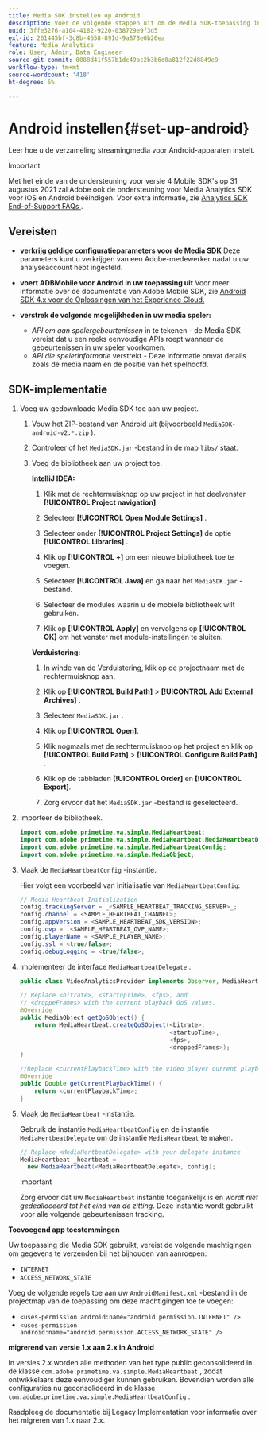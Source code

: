 ```yaml
---
title: Media SDK instellen op Android
description: Voer de volgende stappen uit om de Media SDK-toepassing in Android in te stellen.
uuid: 3ffe3276-a104-4182-9220-038729e9f3d5
exl-id: 261445bf-3c8b-4658-891d-9a878e0b26ea
feature: Media Analytics
role: User, Admin, Data Engineer
source-git-commit: 0088d41f557b1dc49ac2b3b6d0a812f22d8849e9
workflow-type: tm+mt
source-wordcount: '418'
ht-degree: 6%

---
```


# Android instellen{#set-up-android}

Leer hoe u de verzameling streamingmedia voor Android-apparaten instelt.

>[!IMPORTANT]
>
>Met het einde van de ondersteuning voor versie 4 Mobile SDK&#39;s op 31 augustus 2021 zal Adobe ook de ondersteuning voor Media Analytics SDK voor iOS en Android beëindigen.  Voor extra informatie, zie [ Analytics SDK End-of-Support FAQs ](/help/additional-resources/end-of-support-faqs.md).


## Vereisten

* **verkrijg geldige configuratieparameters voor de Media SDK**
Deze parameters kunt u verkrijgen van een Adobe-medewerker nadat u uw analyseaccount hebt ingesteld.
* **voert ADBMobile voor Android in uw toepassing uit**
Voor meer informatie over de documentatie van Adobe Mobile SDK, zie [ Android SDK 4.x voor de Oplossingen van het Experience Cloud.](https://experienceleague.adobe.com/docs/mobile-services/android/overview.html)

* **verstrek de volgende mogelijkheden in uw media speler:**
   * *API om aan spelergebeurtenissen* in te tekenen - de Media SDK vereist dat u een reeks eenvoudige APIs roept wanneer de gebeurtenissen in uw speler voorkomen.
   * *API die spelerinformatie* verstrekt - Deze informatie omvat details zoals de media naam en de positie van het spelhoofd.

## SDK-implementatie

1. Voeg uw gedownloade Media SDK toe aan uw project.

   1. Vouw het ZIP-bestand van Android uit (bijvoorbeeld `MediaSDK-android-v2.*.zip` ).
   1. Controleer of het `MediaSDK.jar` -bestand in de map `libs/` staat.

   1. Voeg de bibliotheek aan uw project toe.

      **IntelliJ IDEA:**

      1. Klik met de rechtermuisknop op uw project in het deelvenster **[!UICONTROL Project navigation]**.
      1. Selecteer **[!UICONTROL Open Module Settings]** .
      1. Selecteer onder **[!UICONTROL Project Settings]** de optie **[!UICONTROL Libraries]** .

      1. Klik op **[!UICONTROL +]** om een nieuwe bibliotheek toe te voegen.
      1. Selecteer **[!UICONTROL Java]** en ga naar het `MediaSDK.jar` -bestand.

      1. Selecteer de modules waarin u de mobiele bibliotheek wilt gebruiken.
      1. Klik op **[!UICONTROL Apply]** en vervolgens op **[!UICONTROL OK]** om het venster met module-instellingen te sluiten.

      **Verduistering:**

      1. In winde van de Verduistering, klik op de projectnaam met de rechtermuisknop aan.
      1. Klik op **[!UICONTROL Build Path]** > **[!UICONTROL Add External Archives]** .
      1. Selecteer `MediaSDK.jar` .
      1. Klik op **[!UICONTROL Open]**.
      1. Klik nogmaals met de rechtermuisknop op het project en klik op **[!UICONTROL Build Path]** > **[!UICONTROL Configure Build Path]** .
      1. Klik op de tabbladen **[!UICONTROL Order]** en **[!UICONTROL Export]**.

      1. Zorg ervoor dat het `MediaSDK.jar` -bestand is geselecteerd.

1. Importeer de bibliotheek.

   ```java
   import com.adobe.primetime.va.simple.MediaHeartbeat;
   import com.adobe.primetime.va.simple.MediaHeartbeat.MediaHeartbeatDelegate;
   import com.adobe.primetime.va.simple.MediaHeartbeatConfig;
   import com.adobe.primetime.va.simple.MediaObject;
   ```

1. Maak de `MediaHeartbeatConfig` -instantie.

   Hier volgt een voorbeeld van initialisatie van `MediaHeartbeatConfig`:

   ```java
   // Media Heartbeat Initialization
   config.trackingServer = _<SAMPLE_HEARTBEAT_TRACKING_SERVER>_;
   config.channel = <SAMPLE_HEARTBEAT_CHANNEL>;
   config.appVersion = <SAMPLE_HEARTBEAT_SDK_VERSION>;
   config.ovp =  <SAMPLE_HEARTBEAT_OVP_NAME>;
   config.playerName = <SAMPLE_PLAYER_NAME>;
   config.ssl = <true/false>;
   config.debugLogging = <true/false>;
   ```

1. Implementeer de interface `MediaHeartbeatDelegate` .

   ```java
   public class VideoAnalyticsProvider implements Observer, MediaHeartbeatDelegate{}
   ```

   ```java
   // Replace <bitrate>, <startupTime>, <fps>, and  
   // <droppeFrames> with the current playback QoS values.  
   @Override
   public MediaObject getQoSObject() {
       return MediaHeartbeat.createQoSObject(<bitrate>,  
                                             <startupTime>,  
                                             <fps>,  
                                             <droppedFrames>);
   }
   
   //Replace <currentPlaybackTime> with the video player current playback time
   @Override
   public Double getCurrentPlaybackTime() {
       return <currentPlaybackTime>;
   }
   ```

1. Maak de `MediaHeartbeat` -instantie.

   Gebruik de instantie `MediaHeartbeatConfig` en de instantie `MediaHertbeatDelegate` om de instantie `MediaHeartbeat` te maken.

   ```java
   // Replace <MediaHertbeatDelegate> with your delegate instance
   MediaHeartbeat _heartbeat =  
     new MediaHeartbeat(<MediaHeartbeatDelegate>, config);
   ```

   >[!IMPORTANT]
   >
   >Zorg ervoor dat uw `MediaHeartbeat` instantie toegankelijk is en *wordt niet gedealloceerd tot het eind van de zitting*. Deze instantie wordt gebruikt voor alle volgende gebeurtenissen tracking.

**Toevoegend app toestemmingen**

Uw toepassing die Media SDK gebruikt, vereist de volgende machtigingen om gegevens te verzenden bij het bijhouden van aanroepen:

* `INTERNET`
* `ACCESS_NETWORK_STATE`

Voeg de volgende regels toe aan uw `AndroidManifest.xml` -bestand in de projectmap van de toepassing om deze machtigingen toe te voegen:

* `<uses-permission android:name="android.permission.INTERNET" />`
* `<uses-permission android:name="android.permission.ACCESS_NETWORK_STATE" />`

**migrerend van versie 1.x aan 2.x in Android**

In versies 2.x worden alle methoden van het type public geconsolideerd in de klasse `com.adobe.primetime.va.simple.MediaHeartbeat` , zodat ontwikkelaars deze eenvoudiger kunnen gebruiken. Bovendien worden alle configuraties nu geconsolideerd in de klasse `com.adobe.primetime.va.simple.MediaHeartbeatConfig` .

Raadpleeg de documentatie bij Legacy Implementation voor informatie over het migreren van 1.x naar 2.x.
